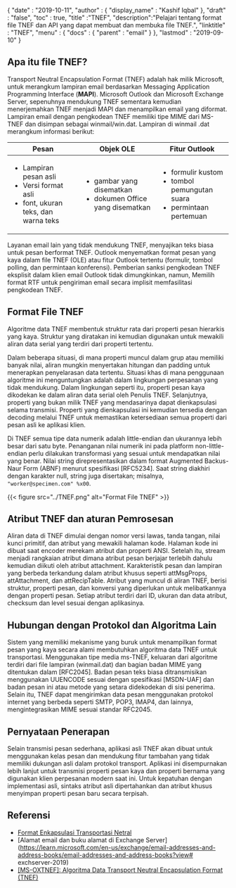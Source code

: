 {
  "date" : "2019-10-11",
  "author" : {
    "display_name" : "Kashif Iqbal"
},
  "draft" : "false",
  "toc" : true,
  "title" :"TNEF",
  "description":"Pelajari tentang format file TNEF dan API yang dapat membuat dan membuka file TNEF.",
  "linktitle" : "TNEF",
  "menu" : {
    "docs" : {
      "parent" : "email"
}
},
  "lastmod" : "2019-09-10"
}

## Apa itu file TNEF?

Transport Neutral Encapsulation Format (TNEF) adalah hak milik Microsoft, untuk merangkum lampiran email berdasarkan Messaging Application Programming Interface (**MAPI**). Microsoft Outlook dan Microsoft Exchange Server, sepenuhnya mendukung TNEF sementara kemudian menerjemahkan TNEF menjadi MAPI dan menampilkan email yang diformat. Lampiran email dengan pengkodean TNEF memiliki tipe MIME dari MS-TNEF dan disimpan sebagai winmail/win.dat. Lampiran di winmail .dat merangkum informasi berikut:


|Pesan|Objek OLE|Fitur Outlook
---|---|---|
|<ul><li> Lampiran pesan asli</li><li> Versi format asli</li><li> font, ukuran teks, dan warna teks</li></ul> |<ul><li> gambar yang disematkan</li><li> dokumen Office yang disematkan</li></ul> |<ul><li> formulir kustom</li><li> tombol pemungutan suara</li><li> permintaan pertemuan</li></ul>


Layanan email lain yang tidak mendukung TNEF, menyajikan teks biasa untuk pesan berformat TNEF. Outlook menyematkan format pesan yang kaya dalam file TNEF (OLE) atau fitur Outlook tertentu (formulir, tombol polling, dan permintaan konferensi). Pemberian sanksi pengkodean TNEF eksplisit dalam klien email Outlook tidak dimungkinkan, namun, Memilih format RTF untuk pengiriman email secara implisit memfasilitasi pengkodean TNEF.

## Format File TNEF

Algoritme data TNEF membentuk struktur rata dari properti pesan hierarkis yang kaya. Struktur yang diratakan ini kemudian digunakan untuk mewakili aliran data serial yang terdiri dari properti tertentu.

Dalam beberapa situasi, di mana properti muncul dalam grup atau memiliki banyak nilai, aliran mungkin menyertakan hitungan dan padding untuk menerapkan penyelarasan data tertentu. Situasi khas di mana penggunaan algoritme ini menguntungkan adalah dalam lingkungan perpesanan yang tidak mendukung. Dalam lingkungan seperti itu, properti pesan kaya dikodekan ke dalam aliran data serial oleh Penulis TNEF. Selanjutnya, properti yang bukan milik TNEF yang mendasarinya dapat dienkapsulasi selama transmisi. Properti yang dienkapsulasi ini kemudian tersedia dengan decoding melalui TNEF untuk memastikan ketersediaan semua properti dari pesan asli ke aplikasi klien.

Di TNEF semua tipe data numerik adalah little-endian dan ukurannya lebih besar dari satu byte. Penanganan nilai numerik ini pada platform non-little-endian perlu dilakukan transformasi yang sesuai untuk mendapatkan nilai yang benar. Nilai string direpresentasikan dalam format Augmented Backus-Naur Form (ABNF) menurut spesifikasi [RFC5234]. Saat string diakhiri dengan karakter null, string juga disertakan; misalnya, `"worker@specimen.com" %x00`.

{{< figure src="../TNEF.png" alt="Format File TNEF" >}}

## Atribut TNEF dan aturan Pemrosesan ##

Aliran data di TNEF dimulai dengan nomor versi lawas, tanda tangan, nilai kunci primitif, dan atribut yang mewakili halaman kode. Halaman kode ini dibuat saat encoder merekam atribut dan properti ANSI. Setelah itu, stream menjadi rangkaian atribut dimana atribut pesan berjajar terlebih dahulu kemudian diikuti oleh atribut attachment. Karakteristik pesan dan lampiran yang berbeda terkandung dalam atribut khusus seperti attMsgProps, attAttachment, dan attRecipTable. Atribut yang muncul di aliran TNEF, berisi struktur, properti pesan, dan konversi yang diperlukan untuk melibatkannya dengan properti pesan. Setiap atribut terdiri dari ID, ukuran dan data atribut, checksum dan level sesuai dengan aplikasinya.

## Hubungan dengan Protokol dan Algoritma Lain ##

Sistem yang memiliki mekanisme yang buruk untuk menampilkan format pesan yang kaya secara alami membutuhkan algoritma data TNEF untuk transportasi. Menggunakan tipe media ms-TNEF, keluaran dari algoritme terdiri dari file lampiran (winmail.dat) dan bagian badan MIME yang ditentukan dalam [RFC2045]. Badan pesan teks biasa ditransmisikan menggunakan UUENCODE sesuai dengan spesifikasi [MSDN-UAF] dan badan pesan ini atau metode yang setara didekodekan di sisi penerima. Selain itu, TNEF dapat mengirimkan data pesan menggunakan protokol internet yang berbeda seperti SMTP, POP3, IMAP4, dan lainnya, mengintegrasikan MIME sesuai standar RFC2045.

## Pernyataan Penerapan ##

Selain transmisi pesan sederhana, aplikasi asli TNEF akan dibuat untuk menggunakan kelas pesan dan mendukung fitur tambahan yang tidak memiliki dukungan asli dalam protokol transport. Aplikasi ini disempurnakan lebih lanjut untuk transmisi properti pesan kaya dan properti bernama yang digunakan klien perpesanan modern saat ini. Untuk kepatuhan dengan implementasi asli, sintaks atribut asli dipertahankan dan atribut khusus menyimpan properti pesan baru secara terpisah.

## Referensi

* [Format Enkapsulasi Transportasi Netral](https://en.wikipedia.org/wiki/Transport_Neutral_Encapsulation_Format)
* [Alamat email dan buku alamat di Exchange Server](https://learn.microsoft.com/en-us/exchange/email-addresses-and-address-books/email-addresses-and-address-books?view# exchserver-2019)
* [[MS-OXTNEF]: Algoritma Data Transport Neutral Encapsulation Format (TNEF)](https://msdn.microsoft.com/en-us/library/cc425498(v#exchg.80).aspx)

